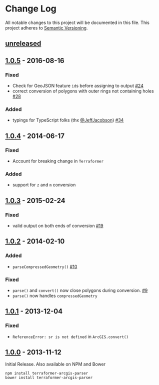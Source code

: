 # Change Log
All notable changes to this project will be documented in this file.
This project adheres to [Semantic Versioning](http://semver.org/).

## [unreleased]

## [1.0.5] - 2016-08-16

### Fixed
* Check for GeoJSON feature `id`s before assigning to output [#24](https://github.com/Esri/terraformer-arcgis-parser/pull/24)
* correct conversion of polygons with outer rings not containing holes [#28](https://github.com/Esri/terraformer-arcgis-parser/pull/28)

### Added
* typings for TypeScript folks (thx [@JeffJacobson](https://github.com/JeffJacobson)) [#34](https://github.com/Esri/terraformer-arcgis-parser/pull/34)

## [1.0.4] - 2014-06-17
### Fixed
* Account for breaking change in `Terraformer`

### Added
* support for `z` and `m` conversion

## [1.0.3] - 2015-02-24
### Fixed
* valid output on both ends of conversion [#19](https://github.com/Esri/terraformer-arcgis-parser/issues/19)

## [1.0.2] - 2014-02-10
### Added
* `parseCompressedGeometry()` [#10](https://github.com/Esri/terraformer-arcgis-parser/issues/10)

### Fixed
* `parse()` and `convert()` now close polygons during conversion. [#9](https://github.com/Esri/terraformer-arcgis-parser/issues/9)
* `parse()` now handles `compressedGeometry`

## [1.0.1] - 2013-12-04
### Fixed
* `ReferenceError: sr is not defined` in `ArcGIS.convert()`

## [1.0.0] - 2013-11-12

Initial Release.  Also available on NPM and Bower

```
npm install terraformer-arcgis-parser
bower install terraformer-arcgis-parser
```

[unreleased]: https://github.com/Esri/terraformer-arcgis-parser/compare/v1.0.5...HEAD
[1.0.5]: https://github.com/Esri/terraformer-arcgis-parser/compare/v1.0.4...v1.0.5
[1.0.4]: https://github.com/Esri/terraformer-arcgis-parser/compare/v1.0.3...v1.0.4
[1.0.3]: https://github.com/Esri/terraformer-arcgis-parser/compare/v1.0.2...v1.0.3
[1.0.2]: https://github.com/Esri/terraformer-arcgis-parser/compare/v1.0.1...v1.0.2
[1.0.1]: https://github.com/Esri/terraformer-arcgis-parser/compare/v1.0.0...v1.0.1
[1.0.0]: https://github.com/Esri/terraformer-arcgis-parser/releases/tag/v1.0.0
